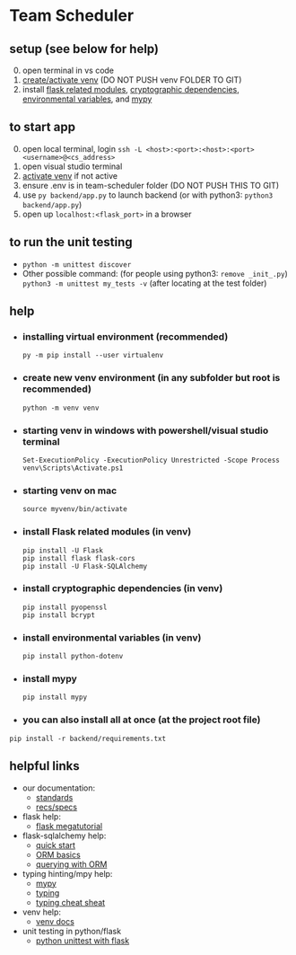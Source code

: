 # Team Scheduler

## setup (see below for help)
 0. open terminal in vs code
 1. [create/activate venv](#installing-virtual-environment-recommended) 
 (DO NOT PUSH venv FOLDER TO GIT)
 2. install [flask related modules](#install-flask-related-modules-in-venv), 
[cryptographic dependencies](#install-cryptographic-dependencies-in-venv), 
[environmental variables](#install-environmental-variables-in-venv), 
and [mypy](#install-mypy)

## to start app
 0. open local terminal, login `ssh -L <host>:<port>:<host>:<port> <username>@<cs_address>`
 1. open visual studio terminal
 2. [activate venv](#starting-venv-in-windows-with-powershellvisual-studio-terminal) if not active
 3. ensure .env is in team-scheduler folder (DO NOT PUSH THIS TO GIT)
 4. use `py backend/app.py` to launch backend (or with python3: `python3 backend/app.py`)
 5. open up `localhost:<flask_port>` in a browser

## to run the unit testing
  - `python -m unittest discover`
  - Other possible command: (for people using python3: `remove _init_.py`) `python3 -m unittest my_tests -v` (after locating at the test folder)

## help

- ### installing virtual environment (recommended)
  ```
  py -m pip install --user virtualenv
  ```

- ### create new venv environment (in any subfolder but root is recommended)
  ```
  python -m venv venv
  ```

- ### starting venv in windows with powershell/visual studio terminal
  ```
  Set-ExecutionPolicy -ExecutionPolicy Unrestricted -Scope Process
  venv\Scripts\Activate.ps1
  ```

- ### starting venv on mac
  ```
  source myvenv/bin/activate
  ```

- ### install Flask related modules (in venv)
  ```
  pip install -U Flask
  pip install flask flask-cors
  pip install -U Flask-SQLAlchemy
  ```

- ### install cryptographic dependencies (in venv)
  ```
  pip install pyopenssl
  pip install bcrypt
  ```

- ### install environmental variables (in venv)
  ```
  pip install python-dotenv
  ```

- ### install mypy
  ```
  pip install mypy
  ```
- ### you can also install all at once (at the project root file)
 ```
 pip install -r backend/requirements.txt
 ```

## helpful links
  - our documentation:
      - [standards](https://docs.google.com/document/d/1_WsgEIjBhdkJ2me_Bu8Fjdv6UBOZOUNW/edit) 
      - [recs/specs](https://docs.google.com/document/d/1mabdPAdAYkwTHhWAPKwwtpW1em9ZWwXFY0fU4rzcjpQ/edit?usp=sharing) 
  - flask help:
      - [flask megatutorial](https://blog.miguelgrinberg.com/post/the-flask-mega-tutorial-part-i-hello-world) 
  - flask-sqlalchemy help: 
      - [quick start](https://flask-sqlalchemy.palletsprojects.com/en/3.1.x/quickstart/) 
      - [ORM basics](https://docs.sqlalchemy.org/en/20/tutorial/orm_data_manipulation.html#) 
      - [querying with ORM](https://docs.sqlalchemy.org/en/20/orm/queryguide/index.html) 
  - typing hinting/mpy help:
      - [mypy](https://mypy.readthedocs.io/en/stable/index.html) 
      - [typing](https://docs.python.org/3/library/typing.html) 
      - [typing cheat sheat](https://mypy.readthedocs.io/en/stable/cheat_sheet_py3.html) 
  - venv help:
      - [venv docs](https://python.land/virtual-environments/virtualenv)
  - unit testing in python/flask
      - [python unittest with flask](https://realpython.com/python-testing/#testing-for-web-frameworks-like-django-and-flask)

